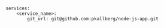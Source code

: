 <!-- usedin: [ _includes/_inlines/Deployment/common/building-your-service/building-your-service_git-url-v1.md] -->

```

services:
    <service_name>:
        git_url: git@github.com:pkallberg/node-js-app.git

```
